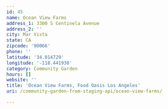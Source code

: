 ```yaml
---
id: 45
name: Ocean View Farms
address_1: 3300 S Centinela Avenue
address_2: ''
city: Mar Vista
state: CA
zipcode: '90066'
phone: ''
latitude: '34.014729'
longitude: '-118.441930'
category: Community Garden
hours: []
website: ''
title: 'Ocean View Farms, Food Oasis Los Angeles'
uri: /community-garden-from-staging-api/ocean-view-farms/

---
```

